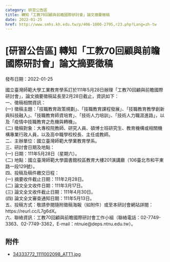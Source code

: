 ```yaml
---
category: 研習公告區
title: 轉知「工教70回顧與前瞻國際研討會」論文摘要徵稿
date: 2022-01-25
href: http://www.smhs.kh.edu.tw/p/406-1000-2795,r23.php?Lang=zh-tw
---
```


# [研習公告區] 轉知「工教70回顧與前瞻國際研討會」論文摘要徵稿
發布日期：2022-01-25

<div><div></div><div>國立臺灣師範大學工業教育學系訂於111年5月28日辦理「工教70回顧與前瞻國際研討會」，論文摘要徵稿延長至2月28日截止，資訊如下：<br> 一、徵稿相關資訊：<br> (一) 徵稿主題：「技職教育政策規劃」、「技職教育課程發展」、「技職教育教學創新與科技融入」、「技職教育師資培育」、「技術人力培訓」、「技術人力職涯進路」，以及「疫情中技職教育之危機與轉機」。<br> (二) 徵稿對象：大專校院教師、研究人員、碩博士班研究生、教育機構或相關機構專業行政人員，以及高中職學校校長、主任或教師。<br> 二、主辦單位：國立臺灣師範大學業教育學系。<br> 三、研討會日期及地點：<br> (一) 日期：111年5月28日（星期六）。<br> (二) 地點：國立臺灣師範大學圖書館校區教育大樓201演講廳（106臺北市和平東路一段129號）。<br> 四、投稿及稿件繳交日程：<br> (一) 摘要收件截止日期：111年2月28日。<br> (二) 論文全文收件日期：111年3月17日。<br> (三) 論文全文收件截止日期：111年4月30日。<br> (四) 論文全文審查通知日期：111年5月13日。<br> 五、投稿方式：敬請參閱隨附徵稿海報（如附件）或至本研討會網站詳閱：https://reurl.cc/L7g6dX。<br> 六、聯絡資訊：工教70回顧與前瞻國際研討會工作小組（聯絡電話：02-7749-3363、02-7749-3362，E-mail：ntnuie@deps.ntnu.edu.tw）。</div></div>

## 附件
- [34333772_1111002098_ATT1.jpg](https://www.smhs.kh.edu.tw/var/file/0/1000/attach/79/pta_2488_680392_71583.jpg)

